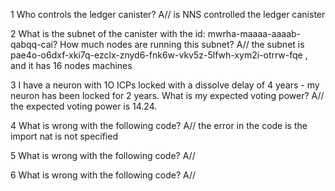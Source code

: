 1 Who controls the ledger canister?
A// is NNS controlled the ledger canister

2 What is the subnet of the canister with the id: mwrha-maaaa-aaaab-qabqq-cai? How much nodes are running this subnet?
A// the subnet is pae4o-o6dxf-xki7q-ezclx-znyd6-fnk6w-vkv5z-5lfwh-xym2i-otrrw-fqe , and it has 16 nodes machines

3 I have a neuron with 1O ICPs locked with a dissolve delay of 4 years - my neuron has been locked for 2 years. What is my expected voting power?
A// the expected voting power is 14.24.

4 What is wrong with the following code?
A// the error in the code is the import nat is not specified

5 What is wrong with the following code?
A//

6 What is wrong with the following code?
A//